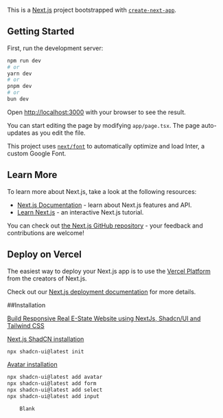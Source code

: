This is a [Next.js](https://nextjs.org/) project bootstrapped with [`create-next-app`](https://github.com/vercel/next.js/tree/canary/packages/create-next-app).

## Getting Started

First, run the development server:

```bash
npm run dev
# or
yarn dev
# or
pnpm dev
# or
bun dev
```

Open [http://localhost:3000](http://localhost:3000) with your browser to see the result.

You can start editing the page by modifying `app/page.tsx`. The page auto-updates as you edit the file.

This project uses [`next/font`](https://nextjs.org/docs/basic-features/font-optimization) to automatically optimize and load Inter, a custom Google Font.

## Learn More

To learn more about Next.js, take a look at the following resources:

- [Next.js Documentation](https://nextjs.org/docs) - learn about Next.js features and API.
- [Learn Next.js](https://nextjs.org/learn) - an interactive Next.js tutorial.

You can check out [the Next.js GitHub repository](https://github.com/vercel/next.js/) - your feedback and contributions are welcome!

## Deploy on Vercel

The easiest way to deploy your Next.js app is to use the [Vercel Platform](https://vercel.com/new?utm_medium=default-template&filter=next.js&utm_source=create-next-app&utm_campaign=create-next-app-readme) from the creators of Next.js.

Check out our [Next.js deployment documentation](https://nextjs.org/docs/deployment) for more details.

##Installation

[Build Responsive Real E-State Website using NextJs, Shadcn/UI and Tailwind CSS](https://www.youtube.com/watch?v=kCzI6KYrg3I)

[Next.js ShadCN installation](https://ui.shadcn.com/docs/installation/next)
```bash
npx shadcn-ui@latest init
````

[Avatar installation](https://ui.shadcn.com/docs/components/avatar)
```bash
npx shadcn-ui@latest add avatar
npx shadcn-ui@latest add form
npx shadcn-ui@latest add select
npx shadcn-ui@latest add input
````


```bash
    Blank
````